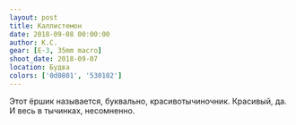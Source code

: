 ```yaml
---
layout: post
title: Каллистемон
date: 2018-09-08 00:00:00
author: К.С.
gear: [E-3, 35mm macro]
shoot_date: 2018-09-07
location: Будва
colors: ['0d0801', '530102']
---
```

Этот ёршик называется, буквально, красивотычиночник. Красивый, да. И весь в тычинках, несомненно.